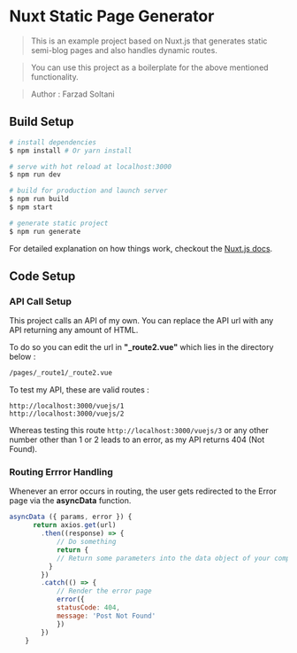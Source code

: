 # Nuxt Static Page Generator

> This is an example project based on Nuxt.js that generates static semi-blog pages and also handles dynamic routes.

> You can use this project as a boilerplate for the above mentioned functionality.

> Author : Farzad Soltani

## Build Setup

``` bash
# install dependencies
$ npm install # Or yarn install

# serve with hot reload at localhost:3000
$ npm run dev

# build for production and launch server
$ npm run build
$ npm start

# generate static project
$ npm run generate
```

For detailed explanation on how things work, checkout the [Nuxt.js docs](https://github.com/nuxt/nuxt.js).

## Code Setup

### API Call Setup

This project calls an API of my own. You can replace the API url with any API returning any amount of HTML.

To do so you can edit the url in **"_route2.vue"** which lies in the directory below :

``` bash
/pages/_route1/_route2.vue
```

To test my API, these are valid routes :

```
http://localhost:3000/vuejs/1
http://localhost:3000/vuejs/2
```

Whereas testing this route `http://localhost:3000/vuejs/3` or any other number other than 1 or 2 leads to an error, as my API returns 404 (Not Found).

### Routing Errror Handling

Whenever an error occurs in routing, the user gets redirected to the Error page via the **asyncData** function.

```javascript
asyncData ({ params, error }) {
      return axios.get(url)
        .then((response) => {
            // Do something
            return {
            // Return some parameters into the data object of your component
          }
        })
        .catch(() => {
            // Render the error page
            error({
            statusCode: 404,
            message: 'Post Not Found'
            })
        })
    }
```
